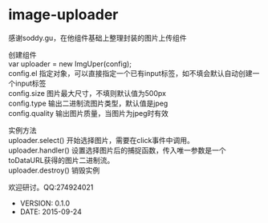 image-uploader
============

感谢soddy.gu，在他组件基础上整理封装的图片上传组件  


创建组件  
var uploader = new ImgUper(config);  
config.el  指定对象，可以直接指定一个已有input标签，如不填会默认自动创建一个input标签  
config.size  图片最大尺寸，不填则默认值为500px  
config.type  输出二进制流图片类型，默认值是jpeg  
config.quality  输出图片质量，当图片为jpeg时有效  


实例方法  
uploader.select()   开始选择图片，需要在click事件中调用。  
uploader.handler()  设置选择图片后的捕捉函数，传入唯一参数是一个toDataURL获得的图片二进制流。  
uploader.destroy()  销毁实例  


欢迎研讨。QQ:274924021  



 * VERSION: 0.1.0
 * DATE: 2015-09-24
